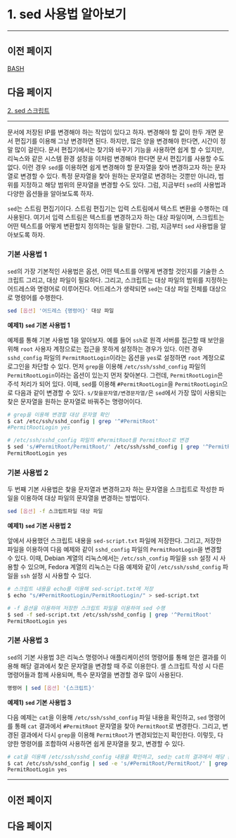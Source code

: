 # 1. sed 사용법 알아보기

---

## 이전 페이지

[BASH](../BASH%20f8c8552169a843adb423b9063f9f5685.md)

## 다음 페이지

[2. sed 스크립트](2%20sed%20%E1%84%89%E1%85%B3%E1%84%8F%E1%85%B3%E1%84%85%E1%85%B5%E1%86%B8%E1%84%90%E1%85%B3%2072e6ae65ca494cc1b6010fe564c1a688.md)

---

문서에 저장된 IP를 변경해야 하는 작업이 있다고 하자. 변경해야 할 값이 한두 개면 문서 편집기를 이용해 그냥 변경하면 된다. 하지만, 많은 양을 변경해야 한다면, 시간이 정말 많이 걸린다. 문서 편집기에서는 찾기와 바꾸기 기능을 사용하면 쉽게 할 수 있지만, 리눅스와 같은 시스템 환경 설정을 이처럼 변경해야 한다면 문서 편집기를 사용할 수도 없다. 이런 경우 `sed`를 이용하면 쉽게 변경해야 할 문자열을 찾아 변경하고자 하는 문자열로 변경할 수 있다. 특정 문자열을 찾아 원하는 문자열로 변경하는 것뿐만 아니라, 범위를 지정하고 해당 범위의 문자열을 변경할 수도 있다. 그럼, 지금부터 `sed`의 사용법과 다양한 옵션들을 알아보도록 하자.

`sed`는 스트림 편집기이다. 스트림 편집기는 입력 스트림에서 텍스트 변환을 수행하는 데 사용된다. 여기서 입력 스트림은 텍스트를 변경하고자 하는 대상 파일이며, 스크립트는 어떤 텍스트를 어떻게 변환할지 정의하는 일을 말한다. 그럼, 지금부터 `sed` 사용법을 알아보도록 하자.

### 기본 사용법 1

`sed`의 가장 기본적인 사용법은 옵션, 어떤 텍스트를 어떻게 변경할 것인지를 기술한 스크립트 그리고, 대상 파일이 필요하다. 그리고, 스크립트는 대상 파일의 범위를 지정하는 어드레스와 명령어로 이루어진다. 어드레스가 생략되면 `sed`는 대상 파일 전체를 대상으로 명령어를 수행한다.

```bash
sed [옵션] '어드레스 {명령어}' 대상 파일
```

**예제1) `sed` 기본 사용법 1**

예제를 통해 기본 사용법 1을 알아보자. 예를 들어 `ssh`로 원격 서버를 접근할 때 보안을 위해 `root` 사용자 계정으로는 접근을 못하게 설정하는 경우가 있다. 이런 경우 `sshd_config` 파일의 `PermitRootLogin`이라는 옵션을 `yes`로 설정하면 `root` 계정으로 로그인을 차단할 수 있다. 먼저 `grep`을 이용해 `/etc/ssh/sshd_config` 파일의 `PermitRootLogin`이라는 옵션이 있는지 먼저 찾아본다. 그런데, `PermitRootLogin`은 주석 처리가 되어 있다. 이때, `sed`를 이용해 `#PermitRootLogin`을 `PermitRootLogin`으로 다음과 같이 변경할 수 있다. `s/찾을문자열/변경문자열/`은 `sed`에서 가장 많이 사용되는 찾은 문자열을 원하는 문자열로 바꿔주는 명령어이다.

```bash
# grep을 이용해 변경할 대상 문자열 확인
$ cat /etc/ssh/sshd_config | grep '^#PermitRoot'
#PermitRootLogin yes

# /etc/ssh/sshd_config 파일의 #PermitRoot를 PermitRoot로 변경
$ sed 's/#PermitRoot/PermitRoot/' /etc/ssh/sshd_config | grep '^PermitRoot'
PermitRootLogin yes
```

### 기본 사용법 2

두 번째 기본 사용법은 찾을 문자열과 변경하고자 하는 문자열을 스크립트로 작성한 파일을 이용하여 대상 파일의 문자열을 변경하는 방법이다.

```bash
sed [옵션] -f 스크립트파일 대상 파일
```

**예제1) `sed` 기본 사용법 2**

앞에서 사용했던 스크립트 내용을 `sed-script.txt` 파일에 저장한다. 그리고, 저장한 파일을 이용하여 다음 예제와 같이 `sshd_config` 파일의 `PermitRootLogin`을 변경할 수 있다. 이때, Debian 계열의 리눅스에서는 `/etc/ssh_config` 파일을 `ssh` 설정 시 사용할 수 있으며, Fedora 계열의 리눅스는 다음 예제와 같이 `/etc/ssh/sshd_config` 파일을 `ssh` 설정 시 사용할 수 있다.

```bash
# 스크립트 내용을 echo를 이용해 sed-script.txt에 저장
$ echo "s/#PermitRootLogin/PermitRootLogin/" > sed-script.txt

# -f 옵션을 이용하여 저장한 스크립트 파일을 이용하여 sed 수행
$ sed -f sed-script.txt /etc/ssh/sshd_config | grep '^PermitRoot'
PermitRootLogin yes
```

### 기본 사용법 3

`sed`의 기본 사용법 3은 리눅스 명령어나 애플리케이션의 명령어를 통해 얻은 결과를 이용해 해당 결과에서 찾은 문자열을 변경할 때 주로 이용한다. 셸 스크립트 작성 시 다른 명령어들과 함께 사용되며, 특수 문자열을 변경할 경우 많이 사용된다.

```bash
명령어 | sed [옵션] '{스크립트}'
```

**예제1) `sed` 기본 사용법 3**

다음 예제는 `cat`을 이용해 `/etc/ssh/sshd_config` 파일 내용을 확인하고, `sed` 명령어를 통해 `cat` 결과에서 `#PermitRoot` 문자열을 찾아 `PermitRoot`로 변경한다. 그리고, 변경된 결과에서 다시 `grep`을 이용해 `PermitRoot`가 변경되었는지 확인한다. 이렇듯, 다양한 명령어를 조합하여 사용하면 쉽게 문자열을 찾고, 변경할 수 있다.

```bash
# cat을 이용해 /etc/ssh/sshd_config 내용을 확인하고, sed는 cat의 결과에서 해당 문자열 변경
$ cat /etc/ssh/sshd_config | sed -e 's/#PermitRoot/PermitRoot/' | grep '^PermitRoot'
PermitRootLogin yes
```

---

## 이전 페이지

## 다음 페이지